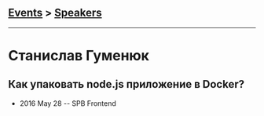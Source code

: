 ## [Events](../README.md) > [Speakers](../speakers.md)
---

# Станислав Гуменюк

## Как упаковать node.js приложение в Docker?
- 2016 May 28 -- SPB Frontend    
